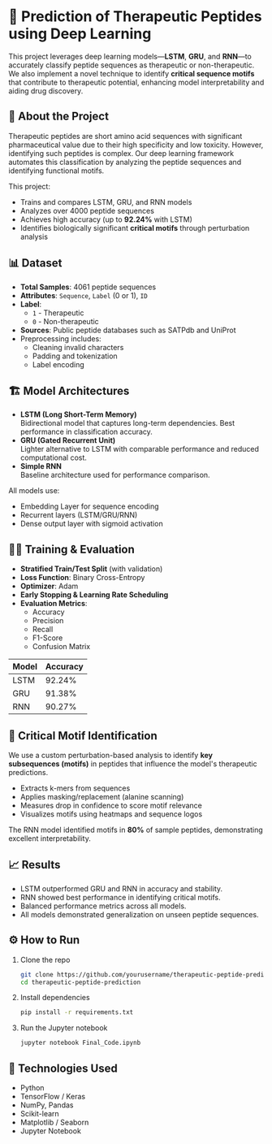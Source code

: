 
# 🧬 Prediction of Therapeutic Peptides using Deep Learning

This project leverages deep learning models—**LSTM**, **GRU**, and **RNN**—to accurately classify peptide sequences as therapeutic or non-therapeutic. We also implement a novel technique to identify **critical sequence motifs** that contribute to therapeutic potential, enhancing model interpretability and aiding drug discovery.

## 🧠 About the Project

Therapeutic peptides are short amino acid sequences with significant pharmaceutical value due to their high specificity and low toxicity. However, identifying such peptides is complex. Our deep learning framework automates this classification by analyzing the peptide sequences and identifying functional motifs.

This project:
- Trains and compares LSTM, GRU, and RNN models
- Analyzes over 4000 peptide sequences
- Achieves high accuracy (up to **92.24%** with LSTM)
- Identifies biologically significant **critical motifs** through perturbation analysis

## 📊 Dataset

- **Total Samples**: 4061 peptide sequences
- **Attributes**: `Sequence`, `Label` (0 or 1), `ID`
- **Label**: 
  - `1` - Therapeutic
  - `0` - Non-therapeutic
- **Sources**: Public peptide databases such as SATPdb and UniProt
- Preprocessing includes:
  - Cleaning invalid characters
  - Padding and tokenization
  - Label encoding

## 🏗️ Model Architectures

- **LSTM (Long Short-Term Memory)**  
  Bidirectional model that captures long-term dependencies. Best performance in classification accuracy.
- **GRU (Gated Recurrent Unit)**  
  Lighter alternative to LSTM with comparable performance and reduced computational cost.
- **Simple RNN**  
  Baseline architecture used for performance comparison.

All models use:
- Embedding Layer for sequence encoding
- Recurrent layers (LSTM/GRU/RNN)
- Dense output layer with sigmoid activation

## 🏋️‍♂️ Training & Evaluation

- **Stratified Train/Test Split** (with validation)
- **Loss Function**: Binary Cross-Entropy
- **Optimizer**: Adam
- **Early Stopping & Learning Rate Scheduling**
- **Evaluation Metrics**:
  - Accuracy
  - Precision
  - Recall
  - F1-Score
  - Confusion Matrix

| Model | Accuracy |
|-------|----------|
| LSTM  | 92.24%   |
| GRU   | 91.38%   |
| RNN   | 90.27%   |

## 🧩 Critical Motif Identification

We use a custom perturbation-based analysis to identify **key subsequences (motifs)** in peptides that influence the model's therapeutic predictions.

- Extracts k-mers from sequences
- Applies masking/replacement (alanine scanning)
- Measures drop in confidence to score motif relevance
- Visualizes motifs using heatmaps and sequence logos

The RNN model identified motifs in **80%** of sample peptides, demonstrating excellent interpretability.

## 📈 Results

- LSTM outperformed GRU and RNN in accuracy and stability.
- RNN showed best performance in identifying critical motifs.
- Balanced performance metrics across all models.
- All models demonstrated generalization on unseen peptide sequences.

## ⚙️ How to Run

1. Clone the repo  
   ```bash
   git clone https://github.com/yourusername/therapeutic-peptide-prediction.git
   cd therapeutic-peptide-prediction
   ```

2. Install dependencies  
   ```bash
   pip install -r requirements.txt
   ```

3. Run the Jupyter notebook  
   ```bash
   jupyter notebook Final_Code.ipynb
   ```

## 🧰 Technologies Used

- Python
- TensorFlow / Keras
- NumPy, Pandas
- Scikit-learn
- Matplotlib / Seaborn
- Jupyter Notebook
